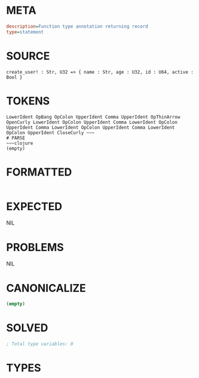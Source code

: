 # META
~~~ini
description=Function type annotation returning record
type=statement
~~~
# SOURCE
~~~roc
create_user! : Str, U32 => { name : Str, age : U32, id : U64, active : Bool }
~~~
# TOKENS
~~~text
LowerIdent OpBang OpColon UpperIdent Comma UpperIdent OpThinArrow OpenCurly LowerIdent OpColon UpperIdent Comma LowerIdent OpColon UpperIdent Comma LowerIdent OpColon UpperIdent Comma LowerIdent OpColon UpperIdent CloseCurly ~~~
# PARSE
~~~clojure
(empty)
~~~
# FORMATTED
~~~roc

~~~
# EXPECTED
NIL
# PROBLEMS
NIL
# CANONICALIZE
~~~clojure
(empty)
~~~
# SOLVED
~~~clojure
; Total type variables: 0
~~~
# TYPES
~~~roc
~~~
